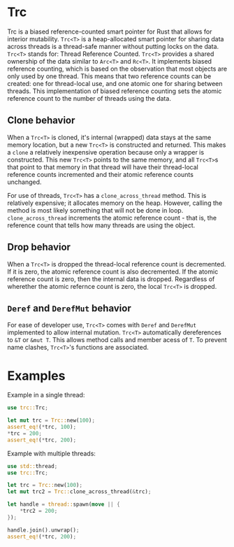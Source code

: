 # Trc
Trc is a biased reference-counted smart pointer for Rust that allows for interior mutability.
`Trc<T>` is a heap-allocated smart pointer for sharing data across threads is a thread-safe manner without putting locks on the data.
`Trc<T>` stands for: Thread Reference Counted.
`Trc<T>` provides a shared ownership of the data similar to `Arc<T>` and `Rc<T>`.
It implements biased reference counting, which is based on the observation that most objects are only used by one thread.
This means that two reference counts can be created: one for thread-local use, and one atomic one for sharing between threads.
This implementation of biased reference counting sets the atomic reference count to the number of threads using the data.

## Clone behavior
When a `Trc<T>` is cloned, it's internal (wrapped) data stays at the same memory location, but a new `Trc<T>` is constructed and returned.
This makes a `clone` a relatively inexpensive operation because only a wrapper is constructed.
This new `Trc<T>` points to the same memory, and all `Trc<T>`s that point to that memory in that thread will have their thread-local reference counts incremented
and their atomic reference counts unchanged.

For use of threads, `Trc<T>` has a `clone_across_thread` method. This is relatively expensive; it allocates memory on the heap. However, calling the method
is most likely something that will not be done in loop.
`clone_across_thread` increments the atomic reference count - that is, the reference count that tells how many threads are using the object.

## Drop behavior

When a `Trc<T>` is dropped the thread-local reference count is decremented. If it is zero, the atomic reference count is also decremented.
If the atomic reference count is zero, then the internal data is dropped. Regardless of wherether the atomic refernce count is zero, the
local `Trc<T>` is dropped.

## `Deref` and `DerefMut` behavior
For ease of developer use, `Trc<T>` comes with `Deref` and `DerefMut` implemented to allow internal mutation.
`Trc<T>` automatically dereferences to `&T` or `&mut T`. This allows method calls and member acess of `T`.
To prevent name clashes, `Trc<T>`'s functions are associated.

# Examples

Example in a single thread:
```rust
use trc::Trc;

let mut trc = Trc::new(100);
assert_eq!(*trc, 100);
*trc = 200;
assert_eq!(*trc, 200);
```

Example with multiple threads:
```rust
use std::thread;
use trc::Trc;

let trc = Trc::new(100);
let mut trc2 = Trc::clone_across_thread(&trc);

let handle = thread::spawn(move || {
    *trc2 = 200;
});

handle.join().unwrap();
assert_eq!(*trc, 200);
```
